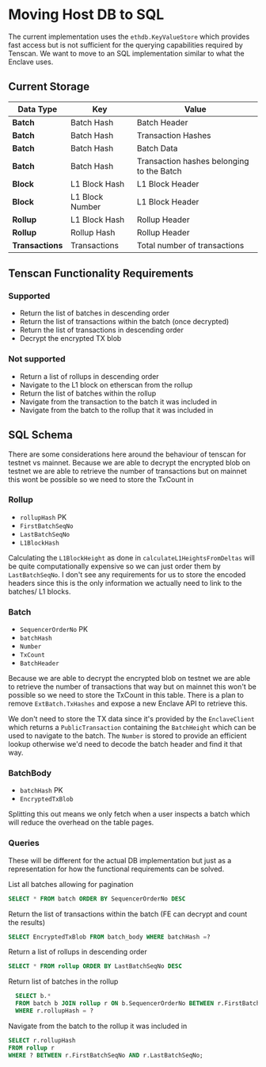 # Moving Host DB to SQL 

The current implementation uses the `ethdb.KeyValueStore` which provides fast access but is not sufficient for the 
querying capabilities required by Tenscan. We want to move to an SQL implementation similar to what the Enclave uses.

## Current Storage 
| Data Type        | Key             | Value                                     |
|------------------|-----------------|-------------------------------------------|
| **Batch**        | Batch Hash      | Batch Header                              |
| **Batch**        | Batch Hash      | Transaction Hashes                        |
| **Batch**        | Batch Hash      | Batch Data                                |
| **Batch**        | Batch Hash      | Transaction hashes belonging to the Batch |
| **Block**        | L1 Block Hash   | L1 Block Header                           |
| **Block**        | L1 Block Number | L1 Block Header                           |
| **Rollup**       | L1 Block Hash   | Rollup Header                             |
| **Rollup**       | Rollup Hash     | Rollup Header                             |
| **Transactions** | Transactions    | Total number of transactions              |

## Tenscan Functionality Requirements

### Supported
* Return the list of batches in descending order 
* Return the list of transactions within the batch (once decrypted)
* Return the list of transactions in descending order 
* Decrypt the encrypted TX blob

### Not supported
* Return a list of rollups in descending order
* Navigate to the L1 block on etherscan from the rollup
* Return the list of batches within the rollup
* Navigate from the transaction to the batch it was included in
* Navigate from the batch to the rollup that it was included in

## SQL Schema

There are some considerations here around the behaviour of tenscan for testnet vs mainnet. Because we are able to decrypt 
the encrypted blob on testnet we are able to retrieve the number of transactions but on mainnet this wont be possible so 
we need to store the TxCount in 

### Rollup 
* `rollupHash` PK
* `FirstBatchSeqNo`
* `LastBatchSeqNo`
* `L1BlockHash` 

Calculating the `L1BlockHeight` as done in `calculateL1HeightsFromDeltas` will be quite computationally expensive so we 
can just order them by `LastBatchSeqNo`. I don't see any requirements for us to store the encoded headers since this is 
the only information we actually need to link to the batches/ L1 blocks. 

### Batch 
* `SequencerOrderNo` PK
* `batchHash`
* `Number`
* `TxCount`
* `BatchHeader`

Because we are able to decrypt the encrypted blob on testnet we are able to retrieve the number of transactions that way
 but on mainnet this won't be possible so we need to store the TxCount in this table. There is a plan to remove 
 `ExtBatch.TxHashes` and expose a new Enclave API to retrieve this. 

We don't need to store the TX data since it's provided by the `EnclaveClient` which returns a `PublicTransaction`
containing the `BatchHeight` which can be used to navigate to the batch. The `Number` is stored to provide an efficient 
lookup otherwise we'd need to decode the batch header and find it that way. 

### BatchBody
* `batchHash` PK
* `EncryptedTxBlob`

Splitting this out means we only fetch when a user inspects a batch which will reduce the overhead on the table pages. 


### Queries
These will be different for the actual DB implementation but just as a representation for how the functional requirements 
can be solved.  

List all batches allowing for pagination 
```sql 
SELECT * FROM batch ORDER BY SequencerOrderNo DESC
``` 

Return the list of transactions within the batch (FE can decrypt and count the results)
```sql 
SELECT EncryptedTxBlob FROM batch_body WHERE batchHash =?
```

Return a list of rollups in descending order
```sql 
SELECT * FROM rollup ORDER BY LastBatchSeqNo DESC
```

Return list of batches in the rollup
```sql
  SELECT b.* 
  FROM batch b JOIN rollup r ON b.SequencerOrderNo BETWEEN r.FirstBatchSeqNo AND r.LastBatchSeqNo
  WHERE r.rollupHash = ?
```
Navigate from the batch to the rollup it was included in
```sql
SELECT r.rollupHash
FROM rollup r
WHERE ? BETWEEN r.FirstBatchSeqNo AND r.LastBatchSeqNo;
```
